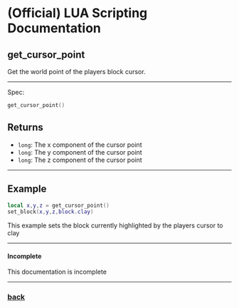 
# (Official) LUA Scripting Documentation

## get_cursor_point

Get the world point of the players block cursor.

___

Spec:

```lua
get_cursor_point()
```

## Returns

- `long`: The x component of the cursor point
- `long`: The y component of the cursor point
- `long`: The z component of the cursor point

___

## Example

```lua
local x,y,z = get_cursor_point()
set_block(x,y,z,block.clay)
```

This example sets the block currently highlighted by the players cursor to clay

___

#### Incomplete

This documentation is incomplete

___

### [back](../getters)
